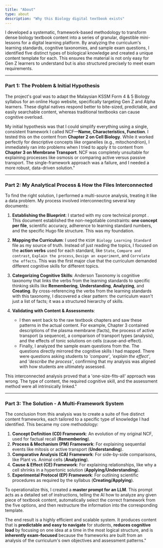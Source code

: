 ```yaml
---
title: "About"
type: about
description: "Why this Biology digital textbook exists"
---
```


I developed a systematic, framework-based methodology to transform dense biology textbook content into a series of granular, digestible mini-lessons for a digital learning platform. By analyzing the curriculum's learning standards, cognitive taxonomies, and sample exam questions, I identified five distinct types of biological knowledge and created a unique content template for each. This ensures the material is not only easy for Gen Z learners to understand but is also structured precisely to meet exam requirements.

---
### **Part 1: The Problem & Initial Hypothesis**

The project's goal was to adapt the Malaysian KSSM Form 4 & 5 Biology syllabus for an online Hugo website, specifically targeting Gen Z and Alpha learners. These digital natives respond better to bite-sized, predictable, and easily searchable content, whereas traditional textbooks can cause cognitive overload.

My initial hypothesis was that I could simplify everything using a single, consistent framework I called NCF—**Name, Characteristics, Function**. I tested this on the content from **Chapter 2 on Cell Biology**. While it worked perfectly for descriptive concepts like organelles (e.g., mitochondrion), I immediately ran into problems when I tried to apply it to content from **Chapter 3 on Membrane Transport**. NCF was completely unsuitable for explaining processes like osmosis or comparing active versus passive transport. The single-framework approach was a failure, and I needed a more robust, data-driven solution."

---

### **Part 2: My Analytical Process & How the Files Interconnected**

To find the right solution, I performed a multi-source analysis, treating it like a data problem. My process involved interconnecting several key documents:

1.  **Establishing the Blueprint**: I started with my core technical prompt . This document established the non-negotiable constraints: **one concept per file**, scientific accuracy, adherence to learning standard numbers, and the specific Hugo file structure. This was my foundation.

2.  **Mapping the Curriculum**: I used the `KSSM Biology Learning Standard` file as my source of truth. Instead of just reading the topics, I focused on the **action verbs** used for each standard, like `State`, `Compare and contrast`, `Explain the process`, `Design an experiment`, and `Correlate the effects`. This was the first major clue that the curriculum demanded different cognitive skills for different topics.

3.  **Categorizing Cognitive Skills**: Anderson Taxonomy is cognitive taxonomy that links the verbs from the learning standards to specific thinking skills like **Remembering**, **Understanding**, **Analyzing**, and **Creating**. By cross-referencing the verbs from the learning standards with this taxonomy, I discovered a clear pattern: the curriculum wasn't just a list of facts; it was a structured hierarchy of skills.

4.  **Validating with Content & Assessments**:
    * I then went back to the raw textbook chapters and saw these patterns in the actual content. For example, Chapter 3 contained descriptions of the plasma membrane (facts), the process of active transport (a sequence), a comparison of transport types (analysis), and the effects of tonic solutions on cells (cause-and-effect).
    * Finally, I analyzed the sample exam questions from the. The questions directly mirrored the cognitive skills I had mapped. There were questions asking students to *'compare'*, *'explain the effect'*, and *'describe the process'*, confirming that my analysis was aligned with how students are ultimately assessed.

This interconnected analysis proved that a 'one-size-fits-all' approach was wrong. The type of content, the required cognitive skill, and the assessment method were all intrinsically linked."

---

### **Part 3: The Solution - A Multi-Framework System**

The conclusion from this analysis was to create a suite of five distinct content frameworks, each tailored to a specific type of knowledge I had identified. This became my core methodology:

1.  **Concept Definition (CD) Framework**: An evolution of my original NCF, used for factual recall (**Remembering**).
2.  **Process & Mechanism (PM) Framework**: For explaining sequential events like mitosis or active transport (**Understanding**).
3.  **Comparative Analysis (CA) Framework**: For side-by-side comparisons, like Plant vs. Animal cells (**Analyzing**).
4.  **Cause & Effect (CE) Framework**: For explaining relationships, like why a cell shrinks in a hypertonic solution (**Applying/Understanding**).
5.  **Experimental Protocol (EP) Framework**: For outlining scientific procedures as required by the syllabus (**Creating/Applying**).

To operationalize this, I created a **master prompt for an LLM**. This prompt acts as a detailed set of instructions, telling the AI how to analyze any given piece of textbook content, automatically select the correct framework from the five options, and then restructure the information into the corresponding template.

The end result is a highly efficient and scalable system. It produces content that is **predictable and easy to navigate** for students, **reduces cognitive load** by focusing on one idea at a time in the most logical structure, and is **inherently exam-focused** because the frameworks are built from an analysis of the curriculum's own objectives and assessment patterns."
